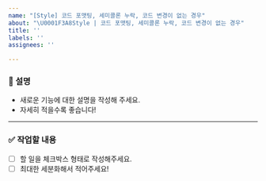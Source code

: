 ```yaml
---
name: "[Style] 코드 포맷팅, 세미콜론 누락, 코드 변경이 없는 경우"
about: "\U0001F3A8Style | 코드 포맷팅, 세미콜론 누락, 코드 변경이 없는 경우"
title: ''
labels: ''
assignees: ''

---
```


### 📄 설명
- 새로운 기능에 대한 설명을 작성해 주세요.
- 자세히 적을수록 좋습니다!

---

### ✅ 작업할 내용
- [ ] 할 일을 체크박스 형태로 작성해주세요.  
- [ ] 최대한 세분화해서 적어주세요!
